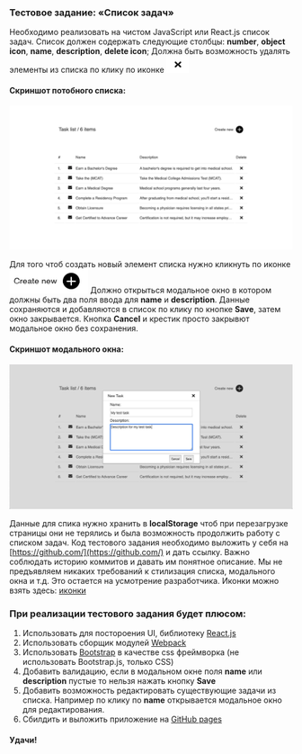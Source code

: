 ### Тестовое задание: «Список задач»
Необходимо реализовать на чистом JavaScript или React.js список задач.
Список должен содержать следующие столбцы: **number**, **object icon**, **name**, **description**, **delete icon**;
Должна быть возможность удалять элементы из списка по клику по иконке ![](https://raw.githubusercontent.com/tryasko/testtask-2019-10-25/master/screenshots/Screenshot%20at%20Oct%2025%2013-53-52.png)

#### Скриншот потобного списка: 
![](https://raw.githubusercontent.com/tryasko/testtask-2019-10-25/master/screenshots/Screenshot%20at%20Oct%2023%2015-53-35.png)

Для того чтоб создать новый элемент списка нужно кликнуть по иконке ![](https://raw.githubusercontent.com/tryasko/testtask-2019-10-25/master/screenshots/Screenshot%20at%20Oct%2025%2013-53-35.png)
Должно открыться модальное окно в котором должны быть два поля ввода для **name** и **description**.
Данные сохраняются и добавляются в список по клику по кнопке **Save**, затем окно закрывается.
Кнопка **Cancel** и крестик просто закрывют модальное окно без сохранения.

#### Скриншот модального окна:
![](https://raw.githubusercontent.com/tryasko/testtask-2019-10-25/master/screenshots/Screenshot%20at%20Oct%2023%2015-54-11.png)

Данные для спика нужно хранить в **localStorage** чтоб при перезагрузке страницы они не терялись и была возможность продолжить работу с списком задач.
Код тестового задания необходимо выложить у себя на [https://github.com/](https://github.com/) и дать ссылку. Важно соблюдать историю коммитов и давать им понятное описание.
Мы не предъявляем никаких требований к стилизация списка, модального окна и т.д. Это остается на усмотрение разработчика.
Иконки можно взять здесь: [иконки](./icons/)

### При реализации тестового задания будет плюсом:
1) Использовать для постороения UI, библиотеку [React.js](https://reactjs.org/)
2) Использовать сборщик модулей [Webpack](https://webpack.js.org/)
3) Использовать [Bootstrap](https://getbootstrap.com/) в качестве css фреймворка (не использовать Bootstrap.js, только CSS)
4) Добавить валидацию, если в модальном окне поля **name** или **description** пустые то нельзя нажать кнопку **Save**
5) Добавить возможность редактировать существующие задачи из списка. Например по клику по **name** открывается модальное окно для редактирования.
6) Сбилдить и выложить приложение на [GitHub pages](https://pages.github.com/)


#### Удачи!
